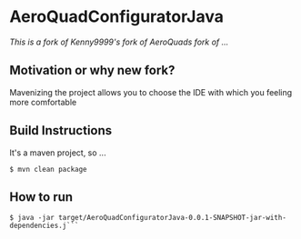 AeroQuadConfiguratorJava
========================

_This is a fork of Kenny9999's fork of AeroQuads fork of ..._

Motivation or why new fork?
---------------------------
Mavenizing the project allows you to choose the IDE with which you feeling more comfortable

Build Instructions
------------------
It's a maven project, so ...
```
$ mvn clean package
```

How to run
----------
```
$ java -jar target/AeroQuadConfiguratorJava-0.0.1-SNAPSHOT-jar-with-dependencies.j```
```


